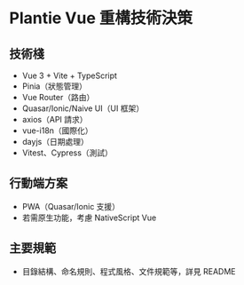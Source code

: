 # Plantie Vue 重構技術決策

## 技術棧
- Vue 3 + Vite + TypeScript
- Pinia（狀態管理）
- Vue Router（路由）
- Quasar/Ionic/Naive UI（UI 框架）
- axios（API 請求）
- vue-i18n（國際化）
- dayjs（日期處理）
- Vitest、Cypress（測試）

## 行動端方案
- PWA（Quasar/Ionic 支援）
- 若需原生功能，考慮 NativeScript Vue

## 主要規範
- 目錄結構、命名規則、程式風格、文件規範等，詳見 README 